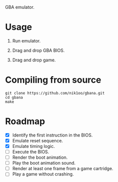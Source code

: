 
GBA emulator.

# Usage

1. Run emulator.

2. Drag and drop GBA BIOS.

3. Drag and drop game.

# Compiling from source

```
git clone https://github.com/nik1oo/gbana.git
cd gbana
make
```

# Roadmap

- [x] Identify the first instruction in the BIOS.
- [x] Emulate reset sequence.
- [x] Emulate timing logic.
- [ ] Execute the BIOS.
- [ ] Render the boot animation.
- [ ] Play the boot animation sound.
- [ ] Render at least one frame from a game cartridge.
- [ ] Play a game without crashing.
